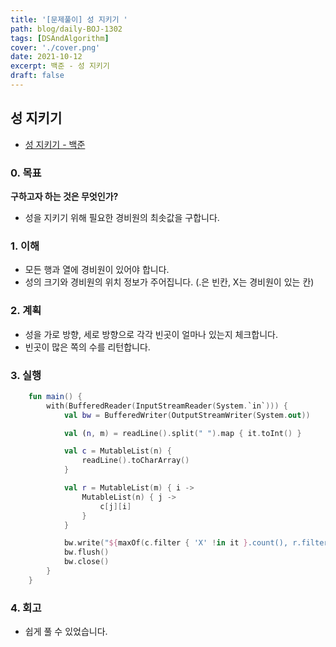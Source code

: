 ```yaml
---
title: '[문제풀이] 성 지키기 '
path: blog/daily-BOJ-1302
tags: [DSAndAlgorithm]
cover: './cover.png'
date: 2021-10-12
excerpt: 백준 - 성 지키기
draft: false
---
```


## 성 지키기

- [성 지키기 - 백준](https://www.acmicpc.net/problem/1236)

### 0. 목표

**구하고자 하는 것은 무엇인가?**

- 성을 지키기 위해 필요한 경비원의 최솟값을 구합니다.

### 1. 이해

- 모든 행과 열에 경비원이 있어야 합니다.
- 성의 크기와 경비원의 위치 정보가 주어집니다. (.은 빈칸, X는 경비원이 있는 칸)

### 2. 계획

- 성을 가로 방향, 세로 방향으로 각각 빈곳이 얼마나 있는지 체크합니다.
- 빈곳이 많은 쪽의 수를 리턴합니다.

### 3. 실행

```kotlin
    fun main() {
        with(BufferedReader(InputStreamReader(System.`in`))) {
            val bw = BufferedWriter(OutputStreamWriter(System.out))

            val (n, m) = readLine().split(" ").map { it.toInt() }

            val c = MutableList(n) {
                readLine().toCharArray()
            }

            val r = MutableList(m) { i ->
                MutableList(n) { j ->
                    c[j][i]
                }
            }

            bw.write("${maxOf(c.filter { 'X' !in it }.count(), r.filter { 'X' !in it }.count())}")
            bw.flush()
            bw.close()
        }
    }
```

### 4. 회고

- 쉽게 풀 수 있었습니다.
